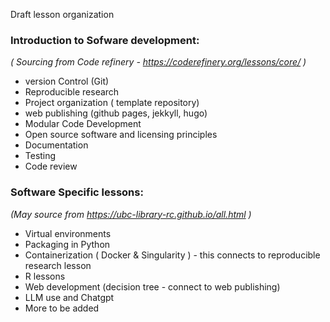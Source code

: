 Draft lesson organization

### Introduction to Sofware development: 
_( Sourcing from Code refinery - https://coderefinery.org/lessons/core/ )_
- version Control (Git)
- Reproducible research
- Project organization ( template repository)
- web publishing (github pages, jekkyll, hugo)
- Modular Code Development
- Open source software and licensing principles
- Documentation
- Testing
- Code review


### Software Specific lessons:
_(May source from https://ubc-library-rc.github.io/all.html )_
- Virtual environments
- Packaging in Python
- Containerization ( Docker & Singularity ) - this connects to reproducible research lesson
- R lessons
- Web development (decision tree - connect to web publishing)
- LLM use and Chatgpt
- More to be added
